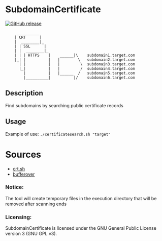 # SubdomainCertificate

[![GitHub release](https://img.shields.io/github/v/release/matthernet/SubdomainCertificate)](https://github.com/matthernet/SubdomainCertificate/releases/)


```shell
     __________
    | CRT      |
    |  ________|_
    | | SSL      |
    | |  ________|_
    | | | HTTPS    |    ______|\    subdomain1.target.com
    |_| |          |   |        \   subdomain2.target.com
      | |          |   |         \  subdomain3.target.com
      |_|          |   |         /  subdomain4.target.com
        |          |   |______  /   subdomain5.target.com
        |__________|          |/    subdomain6.target.com
```

## Description
Find subdomains by searching public certificate records

## Usage
Example of use: `./certificatesearch.sh "target"`

# Sources 
- [crt.sh](https://crt.sh)
- [bufferover](https://dns.bufferover.run)

### Notice:
The tool will create temporary files in the execution directory that will be removed after scanning ends

### Licensing:
SubdomainCertificate is licensed under the GNU General Public License version 3 (GNU GPL v3).
